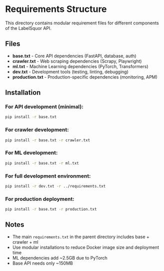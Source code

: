 # Requirements Structure

This directory contains modular requirement files for different components of the LabelSquor API.

## Files

- **base.txt** - Core API dependencies (FastAPI, database, auth)
- **crawler.txt** - Web scraping dependencies (Scrapy, Playwright)
- **ml.txt** - Machine Learning dependencies (PyTorch, Transformers)
- **dev.txt** - Development tools (testing, linting, debugging)
- **production.txt** - Production-specific dependencies (monitoring, APM)

## Installation

### For API development (minimal):
```bash
pip install -r base.txt
```

### For crawler development:
```bash
pip install -r base.txt -r crawler.txt
```

### For ML development:
```bash
pip install -r base.txt -r ml.txt
```

### For full development environment:
```bash
pip install -r dev.txt -r ../requirements.txt
```

### For production deployment:
```bash
pip install -r base.txt -r production.txt
```

## Notes

- The main `requirements.txt` in the parent directory includes base + crawler + ml
- Use modular installations to reduce Docker image size and deployment time
- ML dependencies add ~2.5GB due to PyTorch
- Base API needs only ~150MB
